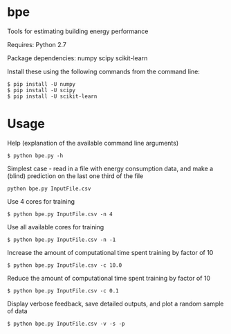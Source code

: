 bpe
===

Tools for estimating building energy performance


Requires:
Python 2.7

Package dependencies:
numpy
scipy
scikit-learn

Install these using the following commands from the command line:
```
$ pip install -U numpy
$ pip install -U scipy
$ pip install -U scikit-learn
```

Usage
===============================
Help (explanation of the available command line arguments)

```$ python bpe.py -h```

Simplest case - read in a file with energy consumption data, and make a (blind) prediction on the last one third of the file
```
python bpe.py InputFile.csv
```

Use 4 cores for training
```
$ python bpe.py InputFile.csv -n 4
```
Use all available cores for training
```
$ python bpe.py InputFile.csv -n -1
```

Increase the amount of computational time spent training by factor of 10
```
$ python bpe.py InputFile.csv -c 10.0
```
Reduce the amount of computational time spent training by factor of 10
```
$ python bpe.py InputFile.csv -c 0.1
```

Display verbose feedback, save detailed outputs, and plot a random sample of data
```
$ python bpe.py InputFile.csv -v -s -p
```
